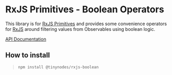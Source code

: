 # RxJS Primitives - Boolean Operators

This library is for [RxJS Primitives](https://github.com/tanepiper/rxjs-primitives) and provides some convenience
operators for [RxJS](https://rxjs-dev.firebaseapp.com/) around filtering values from Observables using boolean logic.

[API Documentation](https://tanepiper.github.io/rxjs-primitives/)

## How to install

> `npm install @tinynodes/rxjs-boolean`
